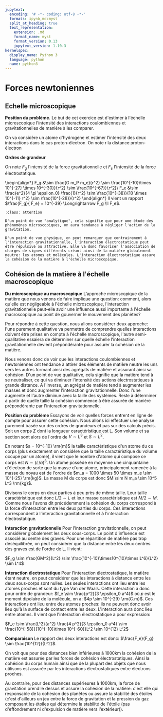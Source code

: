 ```yaml
---
jupytext:
  encoding: '# -*- coding: utf-8 -*-'
  formats: ipynb,md:myst
  split_at_heading: true
  text_representation:
    extension: .md
    format_name: myst
    format_version: 0.13
    jupytext_version: 1.10.3
kernelspec:
  display_name: Python 3
  language: python
  name: python3
---
```

# Forces newtoniennes

## Echelle microscopique


__Position du problème.__
Le but de cet exercice est d'estimer à l'échelle microscopique l'intensité des interactions coulombiennes et gravitationnelles de manière à les comparer.

On va considère un atome d'hydrogène et estimer l'intensité des deux interactions dans le cas proton-électron. On note r la distance proton-électron


__Ordres de grandeur__

On note $F_g$ l'intensité de la force gravitationnelle et $F_e$ l'intensité de la force électrostatique.

\begin{align*}
F_g &\sim \frac{G m_P m_e}{r^2} \sim \frac{10^{-10}\times 10^{-27} \times 10^{-30}}{r^2} \sim \frac{10^{-67}}{r^2}\\
F_e &\sim \frac{e^2}{4 \pi \epsilon_0} \frac{1}{r^2} \sim \frac{10^{-38}}{10 \times 10^{-11} r^2} \sim \frac{10^{-28}}{r^2}
\end{align*}
Il vient un rapport $\frac{F_g}{ F_e} = 10^{-39} \Longrightarrow F_g \ll F_e$.


````{admonition} Fondamental : Conclusion
:class: attention

D'un point de vue "analytique", cela signifie que pour une étude des phénomènes microscopiques, on aura tendance à négliger l'action de la gravitation.

D'un point de vue physique, on peut remarquer que contrairement à l'interaction gravitationnelle, l'interaction électrostatique peut être répulsive ou attractive. Elle va donc favoriser l'association de charges de signes différents créant ainsi de la matière globalement neutre: les atomes et molécules. L'interaction électrostatique assure la cohésion de la matière à l'échelle microscopique.
````

## Cohésion de la matière à l'échelle macroscopique


__Du microscopique au macroscopique__
L'approche microscopique de la matière que nous venons de faire implique une question: comment, alors qu'elle est négligeable à l'échelle microscopique, l'interaction gravitationnelle peut-elle avoir une influence aussi importante à l'échelle macroscopique au point de gouverner le mouvement des planètes?

Pour répondre à cette question, nous allons considérer deux approche: l'une purement qualitative va permettre de comprendre quelles interactions doivent être prises en compte à l'échelle macroscopique, l'autre semi-qualitative essaiera de déterminer sur quelle échelle l'interaction gravitationnelle devient prépondérante pour assurer la cohésion de la matière.

Nous venons donc de voir que les interactions coulombiennes et newtoniennes ont tendance à attirer des éléments de matière neutre les uns vers les autres formant ainsi des agrégats de matière et assurant ainsi sa cohésion. D'un point de vue qualitative, cela signifie que la matière tend à se neutraliser, ce qui va diminuer l'intensité des actions électrostatiques à grande distance. A l'inverse, un agrégat de matière tend à augmenter les masses et donc augmenter l'interaction gravitationnelle. Donc l'une augmente et l'autre diminue avec la taille des systèmes. Reste à déterminer à partir de quelle taille la cohésion commence à être assurée de manière prépondérante par l'interaction gravitationnelle.



__Position du problème__
Essayons de voir quelles forces entrent en ligne de compte pour assurer cette cohésion. Nous allons ici effectuer une analyse purement basée sur des ordres de grandeurs et pas sur des calculs précis. Soit un corps $\Sigma$ dont la longueur caractéristique est L. Son volume et sa section sont alors de l'ordre de $V \sim L^3$ et $S \sim L^2$.

En notant $a = 10^{-10} \rm{m}$ la taille caractéristique d'un atome du ce corps (plus exactement on considère que la taille caractéristique du volume occupé par un atome), il vient que le nombre d'atome qui compose ce corps est $N \sim {(L/a)}^3$. Un atome possède en moyenne une cinquantaine d'électron de sorte que la masse d'une atome, principalement ramenée à la masse du noyau est de l'ordre de $m_a = 1000 \times 50 \times m_e \sim 10^{-25} \rm{kg}$. La masse M du corps est donc $M \sim N m_a \sim 10^5 L^3 \rm{kg}$.

Divisons le corps en deux parties à peu près de même taille. Leur taille caractéristique est donc $L/2 \sim L$ et leur masse caractéristique est $M/2 \sim M$. Comme nous l'avons dit précédemment la cohésion du corps correspond à la force d'interaction entre les deux parties du corps. Ces interactions correspondent à l'interaction gravitationnelle et à l'interaction électrostatique.



__Interaction gravitationnelle__
Pour l'interaction gravitationnelle, on peut considérer globalement les deux sous-corps. Le point d'influence est associé au centre des graves. Pour une répartition de matière pas trop déséquilibrée, on peut considérer que la distance entre les deux centres des graves est de l'ordre de L. Il vient:

$F_g \sim \frac{GM^2}{L^2} \sim \frac{10^{-10}\times10^{10}\times L^6}{L^2} \sim L^4$



__Interaction électrostatique__
Pour l'interaction électrostatique, la matière étant neutre, on peut considérer que les interactions à distance entre les deux sous-corps sont nulles. Les seules interactions ont lieu entre les atomes proches et sont du type Van der Waals. Cette interaction a donc pour ordre de grandeur: $f_e \sim \frac{p^2}{3 \epsilon_0 a^4}$ où $p$ est le moment dipolaire de la molécule, on a: $4p \sim 10^{-29} \rm{C.m}$. Ces interactions ont lieu entre des atomes proches: ils ne peuvent donc avoir lieu qu'à la surface de contact entre les deux. L'interaction aura donc lieu entre atomes. Il vient que l'interaction électrostatique a pour expression:

$F_e \sim \frac{L^2}{a^2} \frac{4 p^2}{3 \epsilon_0 a^4} \sim \frac{10^{-58}}{10^{-10}\times 10^{-60}}L^2 \sim 10^{12} L^2$



__Comparaison__
Le rapport des deux interactions est donc: $\frac{F_e}{F_g} \sim \frac{10^{12}}{L^2}$.

On voit que pour des distances bien inférieures à 1000km la cohésion de la matière est assurée par les forces de cohésion électrostatiques. Ainsi la cohésion du corps humain ainsi que de la plupart des objets que nous utilisons est assurée par les interactions électrostatiques entre électrons proches.

Au contraire, pour des distances supérieures à 1000km, la force de gravitation prend le dessus et assure la cohésion de la matière: c'est elle qui responsable de la cohésion des planètes ou assure la stabilité des étoiles (c'est d'ailleurs un jeu entre la force de gravitation et la pression du gaz composant les étoiles qui détermine la stabilité de l'étoile (pas d'effondrement ni d'expulsion de matière vers l'extérieur)).


